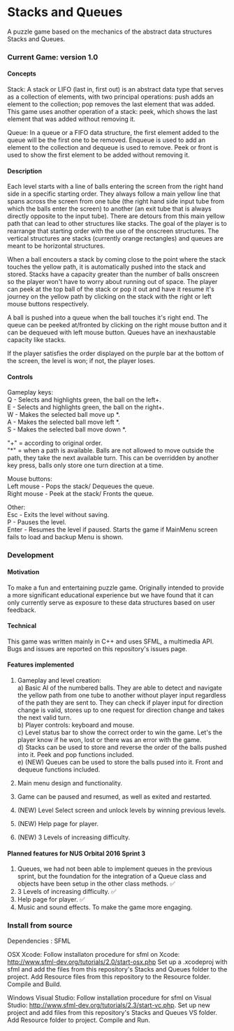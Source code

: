 # Stacks and Queues
A puzzle game based on the mechanics of the abstract data structures Stacks and Queues.

### Current Game: version 1.0 ###

#### Concepts ####

Stack: A stack or LIFO (last in, first out) is an abstract data type that serves as a collection of elements, with two principal operations: push adds an element to the collection; pop removes the last element that was added. This game uses another operation of a stack: peek, which shows the last element that was added without removing it.

Queue: In a queue or a FIFO data structure, the first element added to the queue will be the first one to be removed. Enqueue is used to add an element to the collection and dequeue is used to remove. Peek or front is used to show the first element to be added without removing it.

#### Description ####

Each level starts with a line of balls entering the screen from the right hand side in a specific starting order. They always follow a main yellow line that spans across the screen from one tube (the right hand side input tube from which the balls enter the screen) to another (an exit tube that is always directly opposite to the input tube). There are detours from this main yellow path that can lead to other structures like stacks. The goal of the player is to rearrange that starting order with the use of the onscreen structures. The vertical structures are stacks (currently orange rectangles) and queues are meant to be horizontal structures. 

When a ball encouters a stack by coming close to the point where the stack touches the yellow path, it is automatically pushed into the stack and stored. Stacks have a capacity greater than the number of balls onscreen so the player won't have to worry about running out of space. The player can peek at the top ball of the stack or pop it out and have it resume it's journey on the yellow path by clicking on the stack with the right or left mouse buttons respectively. 

A ball is pushed into a queue when the ball touches it's right end. The queue can be peeked at/fronted by clicking on the right mouse button and it can be dequeued with left mouse button. Queues have an inexhaustable capacity like stacks.

If the player satisfies the order displayed on the purple bar at the bottom of the screen, the level is won; if not, the player loses.

#### Controls ####

Gameplay keys: 
<br>Q - Selects and highlights green, the ball on the left+.
<br>E - Selects and highlights green,  the ball on the right+.
<br>W - Makes the selected ball move up *.
<br>A - Makes the selected ball move left *.
<br>S - Makes the selected ball move down *.

"+" = according to original order.
<br>"*" = when a path is available. Balls are not allowed to move outside the path, they take the next available turn. This can be overridden by another key press, balls only store one turn direction at a time.

Mouse buttons:
<br>Left mouse - Pops the stack/ Dequeues the queue.
<br>Right mouse - Peek at the stack/ Fronts the queue.

Other:
<br>Esc - Exits the level without saving.
<br>P - Pauses the level.
<br>Enter - Resumes the level if paused. Starts the game if MainMenu screen fails to load and backup Menu is shown.

### Development ###

#### Motivation ####

To make a fun and entertaining puzzle game. Originally intended to provide a more significant educational experience but we have found that it can only currently serve as exposure to these data structures based on user feedback.

#### Technical ####

This game was written mainly in C++ and uses SFML, a multimedia API. Bugs and issues are reported on this repository's issues page.

#### Features implemented ####

1. Gameplay and level creation: 
<br>a) Basic AI of the numbered balls. They are able to detect and navigate the yellow path from one tube to another without player input regardless of the path they are sent to. They can check if player input for direction change is valid, stores up to one request for direction change and takes the next valid turn.
<br>b) Player controls: keyboard and mouse.
<br>c) Level status bar to show the correct order to win the game. Let's the player know if he won, lost or there was an error with the game.
<br>d) Stacks can be used to store and reverse the order of the balls pushed into it. Peek and pop functions included.
<br>e) (NEW) Queues can be used to store the balls pused into it. Front and dequeue functions included.

2. Main menu design and functionality.
3. Game can be paused and resumed, as well as exited and restarted.
4. (NEW) Level Select screen and unlock levels by winning previous levels.
5. (NEW) Help page for player.
6. (NEW) 3 Levels of increasing difficulty.

#### Planned features for NUS Orbital 2016 Sprint 3 ####

1. Queues, we had not been able to implement queues in the previous sprint, but the foundation for the integration of a Queue class and objects have been setup in the other class methods. ✅
2. 3 Levels of increasing difficulty. ✅
3. Help page for player. ✅
4. Music and sound effects. To make the game more engaging.

### Install from source ###

Dependencies : SFML

OSX Xcode: Follow installaton procedure for sfml on Xcode: 
http://www.sfml-dev.org/tutorials/2.0/start-osx.php Set up a .xcodeproj with sfml and add the files from this repository's Stacks and Queues folder to the project. Add Resource files from this repository to the Resource folder. Compile and Build.

Windows Visual Studio: Follow installation procedure for sfml on Visual Studio: http://www.sfml-dev.org/tutorials/2.3/start-vc.php. Set up new project and add files from this repository's Stacks and Queues VS folder. Add Resource folder to project. Compile and Run.
